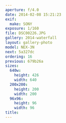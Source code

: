 ```yaml
---
aperture: f/4.0
date: 2014-02-08 15:21:23
exif:
  make: SONY
exposure: 1/160
file: DSC00226.JPG
gallery: 2014-waterfall
layout: gallery-photo
model: NEX-3N
next: 5a327dc
ordering: 16
previous: 679b26a
sizes:
  640w:
    height: 426
    width: 640
  200x200:
    height: 200
    width: 200
  96x96:
    height: 96
    width: 96
title: 
---
```

